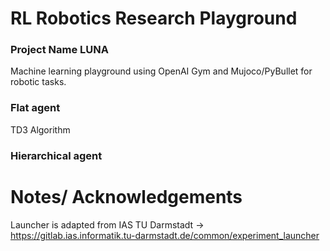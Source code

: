 # RL Robotics Research Playground
### Project Name LUNA

Machine learning playground using OpenAI Gym and Mujoco/PyBullet for robotic tasks.

### Flat agent
TD3 Algorithm

### Hierarchical agent


# Notes/ Acknowledgements
Launcher is adapted from IAS TU Darmstadt -> https://gitlab.ias.informatik.tu-darmstadt.de/common/experiment_launcher